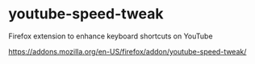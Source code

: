 # youtube-speed-tweak
Firefox extension to enhance keyboard shortcuts on YouTube

https://addons.mozilla.org/en-US/firefox/addon/youtube-speed-tweak/
